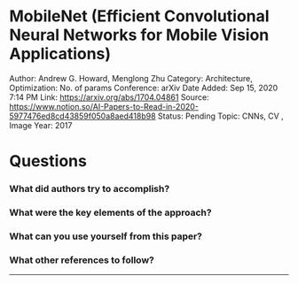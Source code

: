 # MobileNet (Efficient Convolutional Neural Networks for Mobile Vision Applications)

Author: Andrew G. Howard, Menglong Zhu
Category: Architecture, Optimization: No. of params
Conference: arXiv
Date Added: Sep 15, 2020 7:14 PM
Link: https://arxiv.org/abs/1704.04861
Source: https://www.notion.so/AI-Papers-to-Read-in-2020-5977476ed8cd43859f050a8aed418b98
Status: Pending
Topic: CNNs, CV , Image 
Year: 2017

# Questions

### What did authors try to accomplish?

### What were the key elements of the approach?

### What can you use yourself from this paper?

### What other references to follow?

---